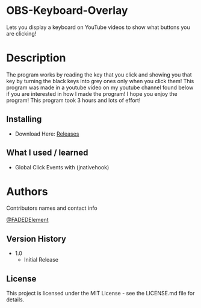 # OBS-Keyboard-Overlay

Lets you display a keyboard on YouTube videos to show what buttons you are clicking!

# Description
The program works by reading the key that you click and showing you that key by turning the black keys into grey ones only when you click them! This program was made in a youtube video on my youtube channel found below if you are interested in how I made the program! I hope you enjoy the program! This program took 3 hours and lots of effort!

## Installing
* Download Here: [Releases](https://github.com/ElementCodez/OBS-Keyboard-Overlay/releases)

## What I used / learned
* Global Click Events with (jnativehook)

# Authors

Contributors names and contact info

[@FADEDElement](https://www.youtube.com/c/FADEDElement)

## Version History

* 1.0
    * Initial Release

## License

This project is licensed under the MIT License - see the LICENSE.md file for details.
